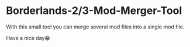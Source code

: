 

# Borderlands-2/3-Mod-Merger-Tool
With this small tool you can merge several mod files into a single mod file.

Have a nice day😁
